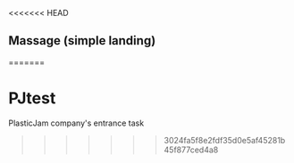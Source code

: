 <<<<<<< HEAD
## Massage (simple landing)
=======
# PJtest
PlasticJam company's entrance task
>>>>>>> 3024fa5f8e2fdf35d0e5af45281b45f877ced4a8
